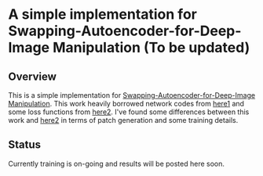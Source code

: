 # A simple implementation for Swapping-Autoencoder-for-Deep-Image Manipulation (To be updated)

## Overview 

This is a simple implementation for [Swapping-Autoencoder-for-Deep-Image Manipulation](https://taesung.me/SwappingAutoencoder/). This work heavily borrowed network codes from [here1](https://github.com/rosinality/stylegan2-pytorch) and some loss functions from [here2](https://github.com/rosinality/swapping-autoencoder-pytorch). I've found some differences between this work and [here2](https://github.com/rosinality/swapping-autoencoder-pytorch) in terms of patch generation and some training details. 

## Status
Currently training is on-going and results will be posted here soon.
